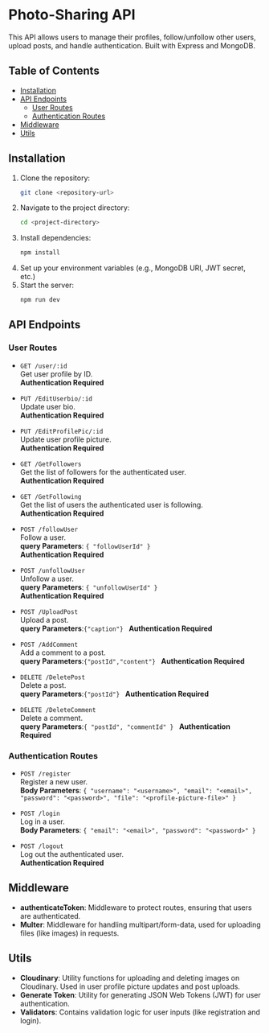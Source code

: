 # Photo-Sharing API

This API allows users to manage their profiles, follow/unfollow other users, upload posts, and handle authentication. Built with Express and MongoDB.

## Table of Contents

- [Installation](#installation)
- [API Endpoints](#api-endpoints)
  - [User Routes](#user-routes)
  - [Authentication Routes](#authentication-routes)
- [Middleware](#middleware)
- [Utils](#utils)

## Installation

1. Clone the repository:
   ```bash
   git clone <repository-url>
   ```
2. Navigate to the project directory:
   ```bash
   cd <project-directory>
   ```
3. Install dependencies:
   ```bash
   npm install
   ```
4. Set up your environment variables (e.g., MongoDB URI, JWT secret, etc.)
5. Start the server:
   ```bash
   npm run dev
   ```

## API Endpoints

### User Routes

- `GET /user/:id`  
  Get user profile by ID.  
  **Authentication Required**

- `PUT /EditUserbio/:id`  
  Update user bio.  
  **Authentication Required**

- `PUT /EditProfilePic/:id`  
  Update user profile picture.  
  **Authentication Required**

- `GET /GetFollowers`  
  Get the list of followers for the authenticated user.  
  **Authentication Required**

- `GET /GetFollowing`  
  Get the list of users the authenticated user is following.  
  **Authentication Required**

- `POST /followUser`  
  Follow a user.  
  **query Parameters**: `{ "followUserId" }`  
  **Authentication Required**

- `POST /unfollowUser`  
  Unfollow a user.  
  **query Parameters**: `{ "unfollowUserId" }`  
  **Authentication Required**

- `POST /UploadPost`  
  Upload a post.  
  **query Parameters**:`{"caption"} `
  **Authentication Required**

- `POST /AddComment`  
  Add a comment to a post.  
  **query Parameters**:`{"postId","content"} `
  **Authentication Required**

- `DELETE /DeletePost`  
  Delete a post.  
  **query Parameters**:`{"postId"} `
  **Authentication Required**

- `DELETE /DeleteComment`  
  Delete a comment.  
  **query Parameters**:`{ "postId", "commentId" } `
  **Authentication Required**

### Authentication Routes

- `POST /register`  
  Register a new user.  
  **Body Parameters**: `{ "username": "<username>", "email": "<email>", "password": "<password>", "file": "<profile-picture-file>" }`

- `POST /login`  
  Log in a user.  
  **Body Parameters**: `{ "email": "<email>", "password": "<password>" }`

- `POST /logout`  
  Log out the authenticated user.  
  **Authentication Required**

## Middleware

- **authenticateToken**: Middleware to protect routes, ensuring that users are authenticated.
- **Multer**: Middleware for handling multipart/form-data, used for uploading files (like images) in requests.

## Utils

- **Cloudinary**: Utility functions for uploading and deleting images on Cloudinary. Used in user profile picture updates and post uploads.
- **Generate Token**: Utility for generating JSON Web Tokens (JWT) for user authentication.
- **Validators**: Contains validation logic for user inputs (like registration and login).